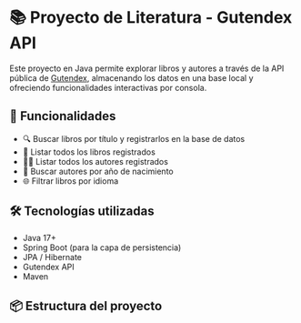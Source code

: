 # 📚 Proyecto de Literatura - Gutendex API

Este proyecto en Java permite explorar libros y autores a través de la API pública de [Gutendex](https://gutendex.com/), almacenando los datos en una base local y ofreciendo funcionalidades interactivas por consola.

## 🚀 Funcionalidades

- 🔍 Buscar libros por título y registrarlos en la base de datos
- 📖 Listar todos los libros registrados
- 🧑‍🎓 Listar todos los autores registrados
- 📅 Buscar autores por año de nacimiento
- 🌐 Filtrar libros por idioma

## 🛠️ Tecnologías utilizadas

- Java 17+
- Spring Boot (para la capa de persistencia)
- JPA / Hibernate
- Gutendex API
- Maven

## 📦 Estructura del proyecto

